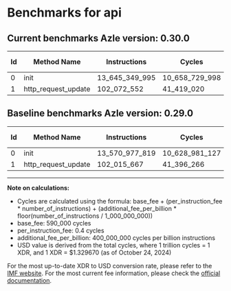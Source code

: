 # Benchmarks for api

## Current benchmarks Azle version: 0.30.0

| Id  | Method Name         | Instructions   | Cycles         | USD           | USD/Million Calls | Change                               |
| --- | ------------------- | -------------- | -------------- | ------------- | ----------------- | ------------------------------------ |
| 0   | init                | 13_645_349_995 | 10_658_729_998 | $0.0141725935 | $14_172.59        | <font color="red">+74_372_176</font> |
| 1   | http_request_update | 102_072_552    | 41_419_020     | $0.0000550736 | $55.07            | <font color="red">+56_885</font>     |

## Baseline benchmarks Azle version: 0.29.0

| Id  | Method Name         | Instructions   | Cycles         | USD           | USD/Million Calls |
| --- | ------------------- | -------------- | -------------- | ------------- | ----------------- |
| 0   | init                | 13_570_977_819 | 10_628_981_127 | $0.0141330373 | $14_133.03        |
| 1   | http_request_update | 102_015_667    | 41_396_266     | $0.0000550434 | $55.04            |

---

**Note on calculations:**

- Cycles are calculated using the formula: base_fee + (per_instruction_fee \* number_of_instructions) + (additional_fee_per_billion \* floor(number_of_instructions / 1_000_000_000))
- base_fee: 590_000 cycles
- per_instruction_fee: 0.4 cycles
- additional_fee_per_billion: 400_000_000 cycles per billion instructions
- USD value is derived from the total cycles, where 1 trillion cycles = 1 XDR, and 1 XDR = $1.329670 (as of October 24, 2024)

For the most up-to-date XDR to USD conversion rate, please refer to the [IMF website](https://www.imf.org/external/np/fin/data/rms_sdrv.aspx).
For the most current fee information, please check the [official documentation](https://internetcomputer.org/docs/current/developer-docs/gas-cost#execution).
